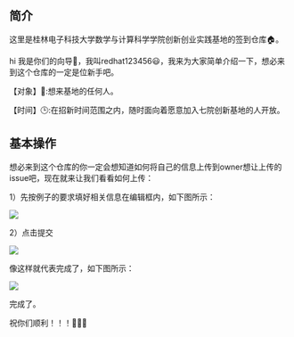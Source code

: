 ## 简介

这里是桂林电子科技大学数学与计算科学学院创新创业实践基地的签到仓库🏠。

hi 我是你们的向导🚀，我叫redhat123456😃，我来为大家简单介绍一下，想必来到这个仓库的一定是位新手吧。

   【对象】👀:想来基地的任何人。

   【时间】🕒:在招新时间范围之内，随时面向着愿意加入七院创新基地的人开放。

## 基本操作
想必来到这个仓库的你一定会想知道如何将自己的信息上传到owner想让上传的issue吧，现在就来让我们看看如何上传：

  1）先按例子的要求填好相关信息在编辑框内，如下图所示：
  
  ![](https://7.dusays.com/2021/06/17/e72c5a6444f25.png)

  2）点击提交

  ![](https://7.dusays.com/2021/06/17/0bfd7f3baa6e5.png)

  像这样就代表完成了，如下图所示：

  ![](https://7.dusays.com/2021/06/17/13ea9517179a1.png)

  完成了。


  祝你们顺利！！！🌹🌹🌹
